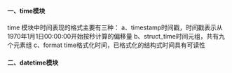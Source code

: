 #### 一、time模块
time 模块中时间表现的格式主要有三种：
    a、timestamp时间戳，时间戳表示从1970年1月1日00:00:00开始按秒计算的偏移量
    b、struct_time时间元组，共有九个元素组
    c、format time格式化时间，已格式化的结构式时间具有可读性


#### 二、datetime模块

